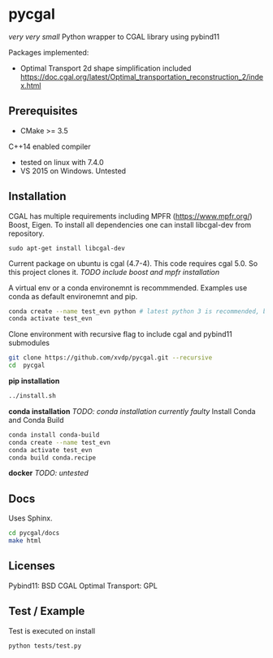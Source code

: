 # pycgal

*very very small* Python wrapper to CGAL library using pybind11

Packages implemented:
* Optimal Transport 2d shape simplification included https://doc.cgal.org/latest/Optimal_transportation_reconstruction_2/index.html

## Prerequisites
* CMake >= 3.5

C++14 enabled compiler
* tested on linux with 7.4.0
* VS 2015 on Windows. Untested

## Installation

CGAL has multiple requirements including MPFR (https://www.mpfr.org/) Boost, Eigen.
To install all dependencies one can install libcgal-dev from repository.
``` 
sudo apt-get install libcgal-dev
```
Current package on ubuntu is cgal (4.7-4). This code requires cgal 5.0. So this project clones it.
*TODO include boost and mpfr installation*

A virtual env or a conda environemnt is recommmended. Examples use conda as default environemnt and pip.
```bash
conda create --name test_evn python # latest python 3 is recommended, but should work with 2.7
conda activate test_evn
```

Clone environment with recursive flag to include cgal and pybind11 submodules
```bash
git clone https://github.com/xvdp/pycgal.git --recursive
cd  pycgal
```

**pip installation**
```bash
../install.sh
```

**conda installation**
*TODO: conda installation currently faulty*
Install Conda and Conda Build

```bash
conda install conda-build
conda create --name test_evn
conda activate test_evn
conda build conda.recipe
```

**docker**
*TODO: untested*

## Docs
Uses Sphinx.

```bash
cd pycgal/docs
make html
```

## Licenses

Pybind11: BSD
CGAL Optimal Transport: GPL

## Test / Example
Test is executed on install
```bash
python tests/test.py
```



